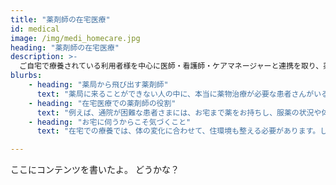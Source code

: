 ```yaml
---
title: "薬剤師の在宅医療"
id: medical
image: /img/medi_homecare.jpg
heading: "薬剤師の在宅医療"
description: >-
  ご自宅で療養されている利用者様を中心に医師・看護師・ケアマネージャーと連携を取り、薬物治療を適正にするお手伝いをします。
blurbs:
    - heading: "薬局から飛び出す薬剤師"
      text: "薬局に来ることができない人の中に、本当に薬物治療が必要な患者さんがいることを私たちは知っています。パナプラス薬局は在宅の患者さんへの対応の必要性を感じ、開業当初から積極的に在宅医療に向き合ってきました。地域での訪問患者数は最多。パナプラス薬局の薬剤師は薬局の外でも活躍しています。"
    - heading: "在宅医療での薬剤師の役割"
      text: "例えば、通院が困難な患者さまには、お宅まで薬をお持ちし、服薬の状況や体調についてお聞きし、ドクターと連携しながら治療に参加します。薬の整理が必要な方にはお薬カレンダーや服薬ロボットを提案して、使い方まで丁寧に説明。また、ターミナルケアが必要な患者さまには、不安や苦しさに寄り添って、心と体への負担ができるだけ小さくなるようにサポートしています。"
    - heading: "お宅に伺うからこそ気づくこと"
      text: "在宅での療養では、体の変化に合わせて、住環境も整える必要があります。しかし、気づかない内に不便や危険が生じていることも。パナプラス薬局の特徴は、日々の暮らしをサポートする介護福祉用品や住宅の修繕やリフォームの相談もできること。介護福祉や住宅生活サポートの専門スタッフと連携して、改善に向けたサポートを行うことができます。お宅にあがって気づいた不便を、そのままにしない―、ちょっとおせっかいな薬局を目指しています。"

---
```


ここにコンテンツを書いたよ。
どうかな？
